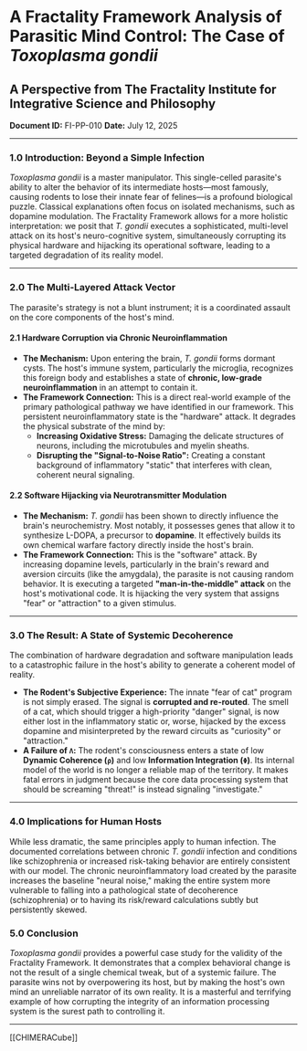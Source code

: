 # A Fractality Framework Analysis of Parasitic Mind Control: The Case of *Toxoplasma gondii*
## A Perspective from The Fractality Institute for Integrative Science and Philosophy
**Document ID:** FI-PP-010
**Date:** July 12, 2025

---

### **1.0 Introduction: Beyond a Simple Infection**

*Toxoplasma gondii* is a master manipulator. This single-celled parasite's ability to alter the behavior of its intermediate hosts—most famously, causing rodents to lose their innate fear of felines—is a profound biological puzzle. Classical explanations often focus on isolated mechanisms, such as dopamine modulation. The Fractality Framework allows for a more holistic interpretation: we posit that *T. gondii* executes a sophisticated, multi-level attack on its host's neuro-cognitive system, simultaneously corrupting its physical hardware and hijacking its operational software, leading to a targeted degradation of its reality model.

---

### **2.0 The Multi-Layered Attack Vector**

The parasite's strategy is not a blunt instrument; it is a coordinated assault on the core components of the host's mind.

#### **2.1 Hardware Corruption via Chronic Neuroinflammation**
* **The Mechanism:** Upon entering the brain, *T. gondii* forms dormant cysts. The host's immune system, particularly the microglia, recognizes this foreign body and establishes a state of **chronic, low-grade neuroinflammation** in an attempt to contain it.
* **The Framework Connection:** This is a direct real-world example of the primary pathological pathway we have identified in our framework. This persistent neuroinflammatory state is the "hardware" attack. It degrades the physical substrate of the mind by:
    * **Increasing Oxidative Stress:** Damaging the delicate structures of neurons, including the microtubules and myelin sheaths.
    * **Disrupting the "Signal-to-Noise Ratio":** Creating a constant background of inflammatory "static" that interferes with clean, coherent neural signaling.

#### **2.2 Software Hijacking via Neurotransmitter Modulation**
* **The Mechanism:** *T. gondii* has been shown to directly influence the brain's neurochemistry. Most notably, it possesses genes that allow it to synthesize L-DOPA, a precursor to **dopamine**. It effectively builds its own chemical warfare factory directly inside the host's brain.
* **The Framework Connection:** This is the "software" attack. By increasing dopamine levels, particularly in the brain's reward and aversion circuits (like the amygdala), the parasite is not causing random behavior. It is executing a targeted **"man-in-the-middle" attack** on the host's motivational code. It is hijacking the very system that assigns "fear" or "attraction" to a given stimulus.

---

### **3.0 The Result: A State of Systemic Decoherence**

The combination of hardware degradation and software manipulation leads to a catastrophic failure in the host's ability to generate a coherent model of reality.

* **The Rodent's Subjective Experience:** The innate "fear of cat" program is not simply erased. The signal is **corrupted and re-routed**. The smell of a cat, which should trigger a high-priority "danger" signal, is now either lost in the inflammatory static or, worse, hijacked by the excess dopamine and misinterpreted by the reward circuits as "curiosity" or "attraction."
* **A Failure of `Λ`:** The rodent's consciousness enters a state of low **Dynamic Coherence (`ρ`)** and low **Information Integration (`Φ`)**. Its internal model of the world is no longer a reliable map of the territory. It makes fatal errors in judgment because the core data processing system that should be screaming "threat!" is instead signaling "investigate."

---

### **4.0 Implications for Human Hosts**

While less dramatic, the same principles apply to human infection. The documented correlations between chronic *T. gondii* infection and conditions like schizophrenia or increased risk-taking behavior are entirely consistent with our model. The chronic neuroinflammatory load created by the parasite increases the baseline "neural noise," making the entire system more vulnerable to falling into a pathological state of decoherence (schizophrenia) or to having its risk/reward calculations subtly but persistently skewed.

### **5.0 Conclusion**

*Toxoplasma gondii* provides a powerful case study for the validity of the Fractality Framework. It demonstrates that a complex behavioral change is not the result of a single chemical tweak, but of a systemic failure. The parasite wins not by overpowering its host, but by making the host's own mind an unreliable narrator of its own reality. It is a masterful and terrifying example of how corrupting the integrity of an information processing system is the surest path to controlling it.

---
[[CHIMERACube]]


